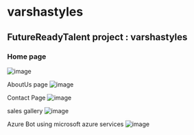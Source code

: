 # varshastyles
## FutureReadyTalent project : varshastyles
### Home page
![image](https://user-images.githubusercontent.com/87887732/185183222-e3cbe464-27f6-4898-937c-12213ccb05be.png)


AboutUs page
![image](https://user-images.githubusercontent.com/87887732/185183329-840dd608-25c5-4858-ae7c-5188dae4aeff.png)


Contact Page
![image](https://user-images.githubusercontent.com/87887732/185183404-ac856d73-1536-46bd-b48b-4e5875fba167.png)


sales gallery
![image](https://user-images.githubusercontent.com/87887732/185183594-4810710f-3900-4d86-ac9e-bee17fd8214e.png)

Azure Bot using microsoft azure services
![image](https://user-images.githubusercontent.com/87887732/185183910-2e347c47-ebac-484d-9669-0fa0c7086893.png)

